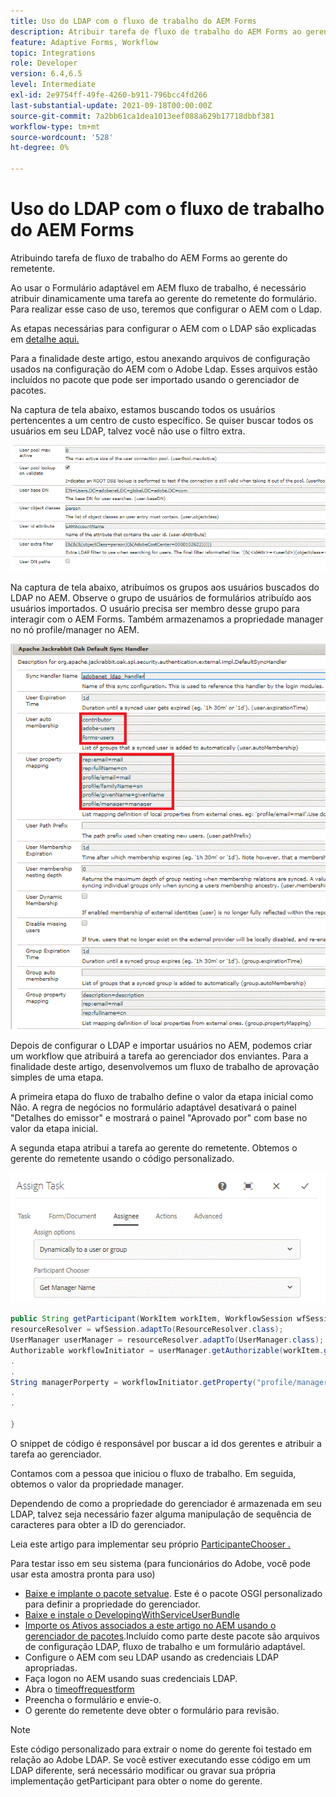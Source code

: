 ```yaml
---
title: Uso do LDAP com o fluxo de trabalho do AEM Forms
description: Atribuir tarefa de fluxo de trabalho do AEM Forms ao gerente do remetente
feature: Adaptive Forms, Workflow
topic: Integrations
role: Developer
version: 6.4,6.5
level: Intermediate
exl-id: 2e9754ff-49fe-4260-b911-796bcc4fd266
last-substantial-update: 2021-09-18T00:00:00Z
source-git-commit: 7a2bb61ca1dea1013eef088a629b17718dbbf381
workflow-type: tm+mt
source-wordcount: '528'
ht-degree: 0%

---
```


# Uso do LDAP com o fluxo de trabalho do AEM Forms

Atribuindo tarefa de fluxo de trabalho do AEM Forms ao gerente do remetente.

Ao usar o Formulário adaptável em AEM fluxo de trabalho, é necessário atribuir dinamicamente uma tarefa ao gerente do remetente do formulário. Para realizar esse caso de uso, teremos que configurar o AEM com o Ldap.

As etapas necessárias para configurar o AEM com o LDAP são explicadas em [detalhe aqui.](https://helpx.adobe.com/experience-manager/6-5/sites/administering/using/ldap-config.html)

Para a finalidade deste artigo, estou anexando arquivos de configuração usados na configuração do AEM com o Adobe Ldap. Esses arquivos estão incluídos no pacote que pode ser importado usando o gerenciador de pacotes.

Na captura de tela abaixo, estamos buscando todos os usuários pertencentes a um centro de custo específico. Se quiser buscar todos os usuários em seu LDAP, talvez você não use o filtro extra.

![Configuração LDAP](assets/costcenterldap.gif)

Na captura de tela abaixo, atribuímos os grupos aos usuários buscados do LDAP no AEM. Observe o grupo de usuários de formulários atribuído aos usuários importados. O usuário precisa ser membro desse grupo para interagir com o AEM Forms. Também armazenamos a propriedade manager no nó profile/manager no AEM.

![Sincronizador](assets/synchandler.gif)

Depois de configurar o LDAP e importar usuários no AEM, podemos criar um workflow que atribuirá a tarefa ao gerenciador dos enviantes. Para a finalidade deste artigo, desenvolvemos um fluxo de trabalho de aprovação simples de uma etapa.

A primeira etapa do fluxo de trabalho define o valor da etapa inicial como Não. A regra de negócios no formulário adaptável desativará o painel &quot;Detalhes do emissor&quot; e mostrará o painel &quot;Aprovado por&quot; com base no valor da etapa inicial.

A segunda etapa atribui a tarefa ao gerente do remetente. Obtemos o gerente do remetente usando o código personalizado.

![Atribuir tarefa](assets/assigntask.gif)

```java
public String getParticipant(WorkItem workItem, WorkflowSession wfSession, MetaDataMap arg2) throws WorkflowException{
resourceResolver = wfSession.adaptTo(ResourceResolver.class);
UserManager userManager = resourceResolver.adaptTo(UserManager.class);
Authorizable workflowInitiator = userManager.getAuthorizable(workItem.getWorkflow().getInitiator());
.
.
String managerPorperty = workflowInitiator.getProperty("profile/manager")[0].getString();
.
.

}
```

O snippet de código é responsável por buscar a id dos gerentes e atribuir a tarefa ao gerenciador.

Contamos com a pessoa que iniciou o fluxo de trabalho. Em seguida, obtemos o valor da propriedade manager.

Dependendo de como a propriedade do gerenciador é armazenada em seu LDAP, talvez seja necessário fazer alguma manipulação de sequência de caracteres para obter a ID do gerenciador.

Leia este artigo para implementar seu próprio [  ParticipanteChooser .](https://helpx.adobe.com/experience-manager/using/dynamic-steps.html)

Para testar isso em seu sistema (para funcionários do Adobe, você pode usar esta amostra pronta para uso)

* [Baixe e implante o pacote setvalue](/help/forms/assets/common-osgi-bundles/SetValueApp.core-1.0-SNAPSHOT.jar). Este é o pacote OSGI personalizado para definir a propriedade do gerenciador.
* [Baixe e instale o DevelopingWithServiceUserBundle](/help/forms/assets/common-osgi-bundles/DevelopingWithServiceUser.jar)
* [Importe os Ativos associados a este artigo no AEM usando o gerenciador de pacotes](assets/aem-forms-ldap.zip).Incluído como parte deste pacote são arquivos de configuração LDAP, fluxo de trabalho e um formulário adaptável.
* Configure o AEM com seu LDAP usando as credenciais LDAP apropriadas.
* Faça logon no AEM usando suas credenciais LDAP.
* Abra o [timeoffrequestform](http://localhost:4502/content/dam/formsanddocuments/helpx/timeoffrequestform/jcr:content?wcmmode=disabled)
* Preencha o formulário e envie-o.
* O gerente do remetente deve obter o formulário para revisão.

>[!NOTE]
>
>Este código personalizado para extrair o nome do gerente foi testado em relação ao Adobe LDAP. Se você estiver executando esse código em um LDAP diferente, será necessário modificar ou gravar sua própria implementação getParticipant para obter o nome do gerente.

